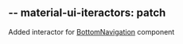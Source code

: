 --
material-ui-iteractors: patch
--

Added interactor for [BottomNavigation](https://material-ui.com/components/bottom-navigation/) component
